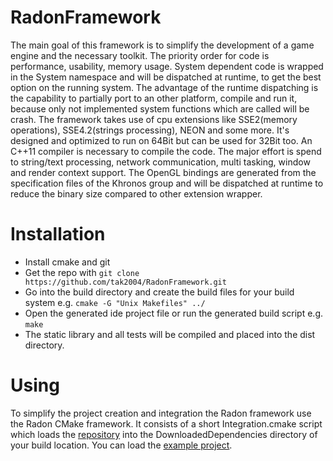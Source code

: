 # RadonFramework
The main goal of this framework is to simplify the development of a game engine and the necessary toolkit.
The priority order for code is performance, usability, memory usage.
System dependent code is wrapped in the System namespace and will be dispatched at runtime, to get the best option on the running system.
The advantage of the runtime dispatching is the capability to partially port to an other platform, compile and run it, because only not implemented system functions which are called will be crash.
The framework takes use of cpu extensions like SSE2(memory operations), SSE4.2(strings processing), NEON and some more.
It's designed and optimized to run on 64Bit but can be used for 32Bit too.
An C++11 compiler is necessary to compile the code.
The major effort is spend to string/text processing, network communication, multi tasking, window and render context support.
The OpenGL bindings are generated from the specification files of the Khronos group and will be dispatched at runtime to reduce the binary size compared to other extension wrapper.

# Installation
* Install cmake and git
* Get the repo with `git clone https://github.com/tak2004/RadonFramework.git`
* Go into the build directory and create the build files for your build system e.g. `cmake -G "Unix Makefiles" ../`
* Open the generated ide project file or run the generated build script e.g. `make`
* The static library and all tests will be compiled and placed into the dist directory.

# Using

To simplify the project creation and integration the Radon framework use the Radon CMake framework.
It consists of a short Integration.cmake script which loads the [repository](https://github.com/tak2004/RadonCMakeFramework) into the DownloadedDependencies directory of your build location.
You can load the [example project](https://github.com/tak2004/RadonFrameworkExample).
